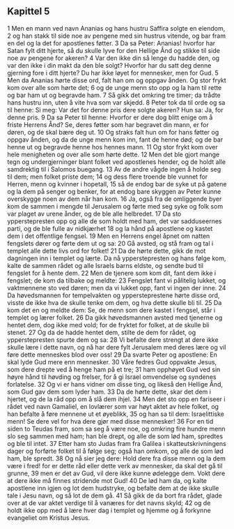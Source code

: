 ## Kapittel 5

1 Men en mann ved navn Ananias og hans hustru Saffira solgte en eiendom,
2 og han stakk til side noe av pengene med sin hustrus vitende, og bar fram en del og la det for apostlenes føtter.
3 Da sa Peter: Ananias! hvorfor har Satan fylt ditt hjerte, så du skulle lyve for den Hellige Ånd og stikke til side noe av pengene for akeren?
4 Var den ikke din så lenge du hadde den, og var den ikke i din makt da den ble solgt? Hvorfor har du satt deg denne gjerning fore i ditt hjerte? Du har ikke løyet for mennesker, men for Gud.
5 Men da Ananias hørte disse ord, falt han om og oppgav ånden. Og stor frykt kom over alle som hørte det;
6 og de unge menn sto opp og la ham til rette og bar ham ut og begravde ham.
7 Så gikk det omkring tre timer; da trådte hans hustru inn, uten å vite hva som var skjedd.
8 Peter tok da til orde og sa til henne: Si meg: Var det for denne pris dere solgte akeren? Hun sa: Ja, for denne pris.
9 Da sa Peter til henne: Hvorfor er dere dog blitt enige om å friste Herrens Ånd? Se, deres føtter som har begravet din mann, er for døren, og de skal bære deg ut.
10 Og straks falt hun om for hans føtter og oppgav ånden, og da de unge menn kom inn, fant de henne død; og de bar henne ut og begravde henne hos hennes mann.
11 Og stor frykt kom over hele menigheten og over alle som hørte dette.
12 Men det ble gjort mange tegn og undergjerninger blant folket ved apostlenes hender, og de holdt alle samdrektig til i Salomos buegang.
13 Av de andre vågde ingen å holde seg til dem; men folket priste dem;
14 og dess flere troende ble vunnet for Herren, menn og kvinner i hopetall,
15 så de endog bar de syke ut på gatene og la dem på senger og benker, for at endog bare skyggen av Peter kunne overskygge noen av dem når han kom.
16 Ja, også fra de omliggende byer kom de sammen i mengde til Jerusalem og førte med seg syke og folk som var plaget av urene ånder, og de ble alle helbredet.
17 Da sto ypperstepresten opp og alle de som holdt med ham, det var sadduseernes parti, og de ble fulle av nidkjærhet
18 og la hånd på apostlene og kastet dem i det offentlige fengsel.
19 Men en Herrens engel åpnet om natten fengslets dører og førte dem ut og sa:
20 Gå avsted, og stå fram og tal i templet alle dette livs ord for folket!
21 Da de hørte dette, gikk de mot dagningen inn i templet og lærte. Da nå ypperstepresten og hans følge kom, kalte de sammen rådet og alle Israels barns eldste, og sendte bud til fengslet for å hente dem.
22 Men de tjenere som kom dit, fant dem ikke i fengslet; de kom da tilbake og meldte:
23 Fengslet fant vi pålitelig lukket, og vaktmennene sto ved døren; men da vi lukket opp, fant vi ingen der inne.
24 Da høvedsmannen for tempelvakten og yppersteprestene hørte disse ord, visste de ikke hva de skulle tenke om dem, og hva dette skulle bli til.
25 Da kom det en og meldte dem: Se, de menn som dere kastet i fengsel, står i templet og lærer folket.
26 Da gikk høvedsmannen avsted med tjenerne og hentet dem, dog ikke med vold; for de fryktet for folket, at de skulle bli stenet.
27 Og da de hadde hentet dem, stilte de dem for rådet, og ypperstepresten spurte dem og sa:
28 Vi befalte dere strengt at dere ikke skulle lære i dette navn, og nå har dere fylt Jerusalem med deres lære og vil føre dette menneskes blod over oss!
29 Da svarte Peter og apostlene: En skal lyde Gud mere enn mennesker.
30 Våre fedres Gud oppvakte Jesus, som dere drepte ved å henge ham på et tre;
31 ham opphøyet Gud ved sin høyre hånd til høvding og frelser, for å gi Israel omvendelse og syndenes forlatelse.
32 Og vi er hans vidner om disse ting, og likeså den Hellige Ånd, som Gud gav dem som lyder ham.
33 Da de hørte dette, skar det dem i hjertet, og de la råd opp om å slå dem ihjel.
34 Men det sto opp en fariseer i rådet ved navn Gamaliel, en lovlærer som var høyt aktet av hele folket, og han befalte å føre mennene ut et øyeblikk,
35 og han sa til dem: Israelittiske menn! Se dere vel for hva dere gjør med disse mennesker!
36 For en tid siden to Teudas fram, som sa seg å være noe, og omkring fire hundre menn slo seg sammen med ham; han ble drept, og alle de som lød ham, spredtes og ble til intet.
37 Etter ham sto Judas fram fra Galilea i skatteutskrivningens dager og forførte folket til å følge seg; også han omkom, og alle de som lød ham, ble spredt.
38 Og nå sier jeg dere: Hold dere fra disse menn og la dem være i fred! for er dette råd eller dette verk av mennesker, da skal det gå til grunne,
39 men er det av Gud, vil dere ikke kunne ødelegge dem. Vokt dere at dere ikke må finnes stridende mot Gud!
40 De lød ham da, og kalte apostlene inn igjen og lot dem hudstryke, og befalte dem at de ikke skulle tale i Jesu navn, og så lot de dem gå.
41 Så gikk de da bort fra rådet, glade over at de var aktet verdige til å vanæres for det navns skyld;
42 og de holdt ikke opp med å lære hver dag i templet og hjemme og å forkynne evangeliet om Kristus Jesus.
